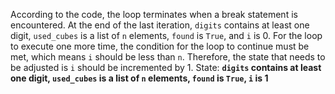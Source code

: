 According to the code, the loop terminates when a break statement is encountered. At the end of the last iteration, `digits` contains at least one digit, `used_cubes` is a list of `n` elements, `found` is `True`, and `i` is 0. For the loop to execute one more time, the condition for the loop to continue must be met, which means `i` should be less than `n`. Therefore, the state that needs to be adjusted is `i` should be incremented by 1.
State: **`digits` contains at least one digit, `used_cubes` is a list of `n` elements, `found` is `True`, `i` is 1**